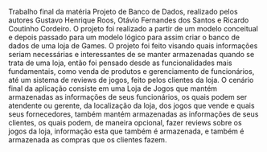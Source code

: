 Trabalho final da matéria Projeto de Banco de Dados, realizado pelos autores Gustavo Henrique Roos, Otávio Fernandes dos Santos e Ricardo Coutinho Cordeiro. O projeto foi realizado a partir de um modelo conceitual e depois passado para um modelo lógico para assim criar o banco de dados de uma loja de Games.
O projeto foi feito visando quais informações seriam necessárias e interessantes de se manter armazenadas quando se trata de uma loja, então foi pensado desde as funcionalidades mais fundamentais, como venda de produtos e gerenciamento de funcionários, até um sistema de reviews de jogos, feito pelos clientes da loja.
O cenário final da aplicação consiste em uma Loja de Jogos que mantém armazenadas as informações de seus funcionários, os quais podem ser atendente ou gerente, da localização da loja, dos jogos que vende e quais seus fornecedores, também mantém armazenadas as informações de seus clientes, os quais podem, de maneira opcional, fazer reviews sobre os jogos da loja, informação esta que também é armazenada, e também é armazenada as compras que os clientes fazem.
